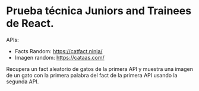 # Prueba técnica Juniors and Trainees de React.

APIs:
- Facts Random: https://catfact.ninja/
- Imagen random: https://cataas.com/

Recupera un fact aleatorio de gatos de la primera API y muestra una imagen de un gato con la primera palabra del fact de la primera API usando la segunda API.